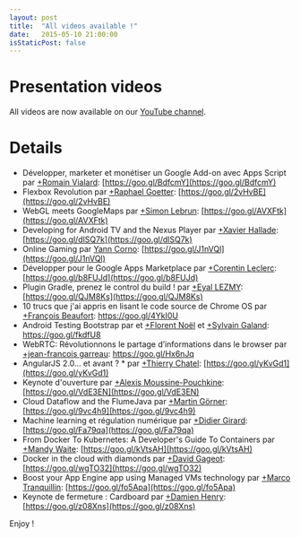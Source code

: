 ```yaml
---
layout: post
title:  "All videos available !"
date:   2015-05-10 21:00:00
isStaticPost: false
---
```

# Presentation videos

All videos are now available on our [YouTube channel](https://www.youtube.com/playlist?list=PLjgOQrtHWokjXE5FFW3yCoowy4Y8D6nJA).

# Details

* Développer, marketer et monétiser un Google Add-on avec Apps Script par [+Romain Vialard](https://plus.google.com/+RomainVialard-public): [https://goo.gl/BdfcmY](https://goo.gl/BdfcmY)
* Flexbox Revolution par [+Raphael Goetter](https://plus.google.com/+RaphaelGoetter): [https://goo.gl/2vHvBE](https://goo.gl/2vHvBE)
* WebGL meets GoogleMaps par [+Simon Lebrun](https://plus.google.com/+SimonLebrungPartner): [https://goo.gl/AVXFtk](https://goo.gl/AVXFtk)
* Developing for Android TV and the Nexus Player par [+Xavier Hallade](https://plus.google.com/u/0/b/100575125902423385750/+XavierHallade): [https://goo.gl/dlSQ7k](https://goo.gl/dlSQ7k)
* Online Gaming par [Yann Corno](https://twitter.com/days_of_wonder): [https://goo.gl/J1nVQl](https://goo.gl/J1nVQl)
* Développer pour le Google Apps Marketplace par [+Corentin Leclerc](https://plus.google.com/112423581586242580118): [https://goo.gl/b8FUJd](https://goo.gl/b8FUJd)
* Plugin Gradle, prenez le control du build ! par [+Eyal LEZMY](https://plus.google.com/+EyalLEZMY): [https://goo.gl/QJM8Ks](https://goo.gl/QJM8Ks)
* 10 trucs que j'ai appris en lisant le code source de Chrome OS par [+François Beaufort](https://plus.google.com/+FrancoisBeaufort): https://goo.gl/4YkI0U
* Android Testing Bootstrap par et [+Florent Noël](https://plus.google.com/105610682092905992183) et [+Sylvain Galand](https://plus.google.com/107647677528617179035): https://goo.gl/fkdfU8
* WebRTC: Révolutionnons le partage d’informations dans le browser par [+jean-francois garreau](https://plus.google.com/+jeanfrancoisgarreau): https://goo.gl/Hx6nJq
* AngularJS 2.0… et avant ? * par [+Thierry Chatel](https://plus.google.com/+ThierryChatel): [https://goo.gl/yKvGd1](https://goo.gl/yKvGd1)
* Keynote d'ouverture par [+Alexis Moussine-Pouchkine](https://plus.google.com/+AlexisMP): [https://goo.gl/VdE3EN](https://goo.gl/VdE3EN)
* Cloud Dataflow and the FlumeJava par [+Martin Görner](https://plus.google.com/+MartinGorner): [https://goo.gl/9vc4h9](https://goo.gl/9vc4h9)
* Machine learning et régulation numérique par [+Didier Girard](https://plus.google.com/+DidierGirard): [https://goo.gl/Fa79qa](https://goo.gl/Fa79qa)
* From Docker To Kubernetes: A Developer's Guide To Containers par [+Mandy Waite](https://plus.google.com/+MandyWaite): [https://goo.gl/kVtsAH](https://goo.gl/kVtsAH)
* Docker in the cloud with diamonds par [+David Gageot](https://plus.google.com/+DavidGageot): [https://goo.gl/wgTO32](https://goo.gl/wgTO32)
* Boost your App Engine app using Managed VMs technology par [+Marco Tranquillin](https://plus.google.com/+MarcoTranquillin): [https://goo.gl/fo5Apa](https://goo.gl/fo5Apa)
* Keynote de fermeture : Cardboard par [+Damien Henry](https://plus.google.com/104182511428931516332): [https://goo.gl/z08Xns](https://goo.gl/z08Xns)

Enjoy !




